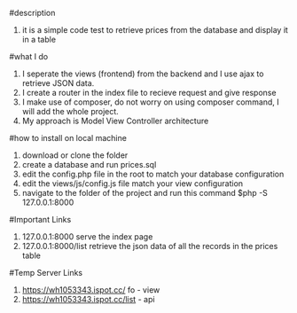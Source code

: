 #description

1. it is a simple code test to retrieve prices from the database and display it in a table

#what I do

1. I seperate the views (frontend) from the backend and I use ajax to retrieve JSON data.
2. I create a router in the index file to recieve request and give response
3. I make use of composer, do not worry on using composer command, I will add the whole project.
4. My approach is Model View Controller architecture


#how to install on local machine

1. download or clone the folder
2. create a database and run prices.sql
3. edit the config.php file in the root to match your database configuration
4. edit the views/js/config.js file match your view configuration
5. navigate to the folder of the project and run this command $php -S 127.0.0.1:8000


#Important Links

1. 127.0.0.1:8000 serve the index page
2. 127.0.0.1:8000/list retrieve the json data of all the records in the prices table


#Temp Server Links

1. https://wh1053343.ispot.cc/ fo - view
2. https://wh1053343.ispot.cc/list - api
